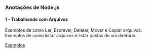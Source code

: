 ### Anotações de Node.js

#### 1 - Trabalhando com Arquivos

Exemplos de como Ler, Escrever, Deletar, Mover e Copiar arquivos.
Exemplos de como listar arquivos e listar pastas de um diretório.

[Exemplos](https://github.com/DiegoGeoDev/nodeJsNotes/tree/master/workWithFiles)
